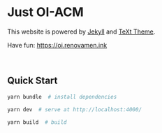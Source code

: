# Just OI-ACM

This website is powered by [Jekyll](https://jekyllrb.com/) and [TeXt Theme](https://github.com/kitian616/jekyll-TeXt-theme).

Have fun: https://oi.renovamen.ink


&nbsp;

## Quick Start

```bash
yarn bundle  # install dependencies

yarn dev  # serve at http://localhost:4000/

yarn build  # build
```
